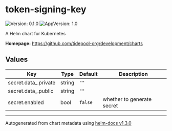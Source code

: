 # token-signing-key

![Version: 0.1.0](https://img.shields.io/badge/Version-0.1.0-informational?style=flat-square) ![AppVersion: 1.0](https://img.shields.io/badge/AppVersion-1.0-informational?style=flat-square)

A Helm chart for Kubernetes

**Homepage:** <https://github.com/tidepool-org/development/charts>

## Values

| Key | Type | Default | Description |
|-----|------|---------|-------------|
| secret.data_.private | string | `""` |  |
| secret.data_.public | string | `""` |  |
| secret.enabled | bool | `false` | whether to generate secret |

----------------------------------------------
Autogenerated from chart metadata using [helm-docs v1.3.0](https://github.com/norwoodj/helm-docs/releases/v1.3.0)
